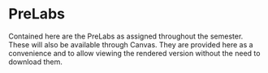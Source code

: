 # PreLabs

Contained here are the PreLabs as assigned throughout the semester.
These will also be available through Canvas.
They are provided here as a convenience and to allow viewing the rendered version without the need to download them.
